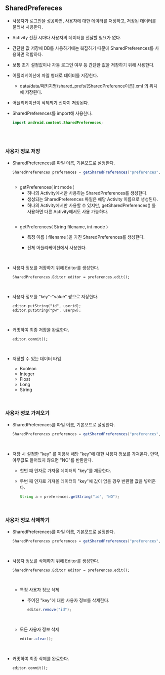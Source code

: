 ## SharedPrefereces

- 사용자가 로그인을 성공하면, 사용자에 대한 데이터를 저장하고, 저장된 데이터를 불러서 사용한다.
- Activity 전환 시마다 사용자의 데이터를 전달할 필요가 없다. 
- 간단한 값 저장에 DB를 사용하기에는 복잡하기 때문에 SharedPreferences를 사용하면 적합하다.
- 보통 초기 설정값이나 자동 로그인 여부 등 간단한 값을 저장하기 위해 사용한다.
- 어플리케이션에 파일 형태로 데이터를 저장한다.
  - data/data/패키지명/shared_prefs/[SharedPreference이름].xml 의 위치에 저장된다.
- 어플리케이션이 삭제되기 전까지 저장된다. 

- SharedPreferences를 import해 사용한다.

  ```java
  import android.content.SharedPreferences;
  ```

  

<br><br>

### 사용자 정보 저장

- SharedPreferences를 파일 이름, 기본모드로 설정한다.

  ```java
  SharedPreferences preferences = getSharedPreferences("preferences", MODE_PRIVATE);
  ```

  <br>

  - getPreferences( int mode ) 
    - 하나의 Activity에서만 사용하는 SharedPreferences를 생성한다.
    - 생성되는 SharedPreferences 파일은 해당 Activity 이름으로 생성된다.
    - 하나의 Activity에서만 사용할 수 있지만, getSharedPreferences() 를 사용하면 다른 Activity에서도 사용 가능하다.

  <br>

  - getPreferences( String filename, int mode ) 

    - 특정 이름 ( filename )을 가진 SharedPreferences를 생성한다.

    - 전체 어플리케이션에서 사용한다.

  <br>

- 사용자 정보를 저장하기 위해 Editor를 생성한다.

  ```
  SharedPreferences.Editor editor = preferences.edit();
  ```

  <br>

- 사용자 정보를 "key"-"value" 쌍으로 저장한다.

  ```
  editor.putString("id", userid);
  editor.putString("pw", userpw);
  ```

  <br>

- 커밋하여 최종 저장을 완료한다.

  ```
  editor.commit();
  ```

  <br>

- 저장할 수 있는 데이터 타입
  - Boolean
  - Integer
  - Float
  - Long
  - String

<br>

### 사용자 정보 가져오기

- SharedPreferences를 파일 이름, 기본모드로 설정한다.

  ```java
  SharedPreferences preferences = getSharedPreferences("preferences", MODE_PRIVATE);
  ```

  <br>

- 저장 시 설정한 "key" 를 이용해 해당 "key"에 대한 사용자 정보를 가져온다. 만약, 아무값도 들어있지 않으면 "NO"를 반환한다.

  - 첫번 째 인자로 가져올 데이터의 "key"를 제공한다.

  - 두번 째 인자로 가져올 데이터의 "key"에 값이 없을 경우 반환할 값을 넣어준다.

    ```java
    String a = preferences.getString("id", "NO");
    ```

  <br>



### 사용자 정보 삭제하기

- SharedPreferences를 파일 이름, 기본모드로 설정한다.

  ```java
  SharedPreferences preferences = getSharedPreferences("preferences", MODE_PRIVATE);
  ```

  <br>

- 사용자 정보를 삭제하기 위해 Editor를 생성한다.

  ```
  SharedPreferences.Editor editor = preferences.edit();
  ```

  <br>

  - 특정 사용자 정보 삭제

    - 주어진 "key"에 대한 사용자 정보를 삭제한다.

      ```java
      editor.remove("id");
      ```

    <br>

  - 모든 사용자 정보 삭제

    ```java
    editor.clear();
    ```

    <br>

- 커밋하여 최종 삭제를 완료한다.

  ```
  editor.commit();
  ```

  <br>

